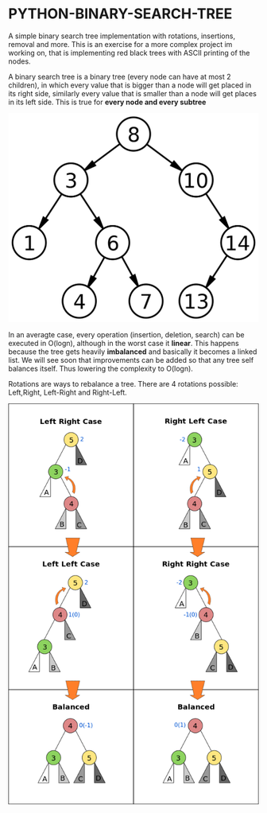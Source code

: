 # PYTHON-BINARY-SEARCH-TREE
A simple binary search tree implementation with rotations, insertions, removal and more.
This is an exercise for a more complex project im working on, that is implementing red black trees with ASCII printing of the nodes.

A binary search tree is a binary tree (every node can have at most 2 children), in which every value that is bigger than a node will get placed in its right side, similarly every value that is smaller than a node will get places in its left side. This is true for **every node and every subtree**


![](https://github.com/FezFamiliar/PYTHON-BINARY-SEARCH-TREE/blob/master/bst.png)

In an averagte case, every operation (insertion, deletion, search) can be executed in O(logn), although in the worst case it **linear**.
This happens because the tree gets heavily **imbalanced** and basically it becomes a linked list. We will see soon that improvements can be added so that any tree self balances itself. Thus lowering the complexity to O(logn).



Rotations are ways to rebalance a tree. There are 4 rotations possible: Left,Right, Left-Right and Right-Left.



![](https://github.com/FezFamiliar/PYTHON-BINARY-SEARCH-TREE/blob/master/balance.png)
